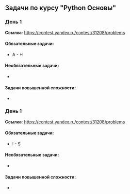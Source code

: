 ## Задачи по курсу "Python Основы"

### День 1
**Ссылка**: https://contest.yandex.ru/contest/31208/problems

#### Обязательные задачи:
* A - H

#### Необязательные задачи:
-

#### Задачи повышенной сложности:
-


### День 1
**Ссылка**: https://contest.yandex.ru/contest/31208/problems

#### Обязательные задачи:
* I - S

#### Необязательные задачи:
-

#### Задачи повышенной сложности:
-